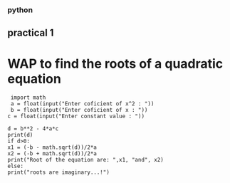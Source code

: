 ### python
## practical 1 
# WAP to find the roots of a quadratic equation
     import math
     a = float(input("Enter coficient of x^2 : "))
     b = float(input("Enter coficient of x : "))
    c = float(input("Enter constant value : "))

    d = b**2 - 4*a*c
    print(d)
    if d>0:
    x1 = (-b - math.sqrt(d))/2*a
    x2 = (-b + math.sqrt(d))/2*a
    print("Root of the equation are: ",x1, "and", x2)
    else:
    print("roots are imaginary...!")
    
